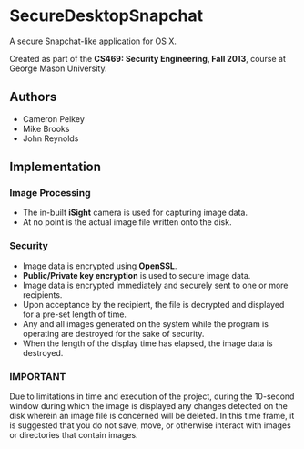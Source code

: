 SecureDesktopSnapchat
=====================

A secure Snapchat-like application for OS X.

Created as part of the **CS469: Security Engineering, Fall 2013**, course at George Mason University.

Authors
-------
* Cameron Pelkey
* Mike Brooks
* John Reynolds

Implementation
--------------
### Image Processing
* The in-built **iSight** camera is used for capturing image data.
* At no point is the actual image file written onto the disk.

### Security
* Image data is encrypted using **OpenSSL**.
* **Public/Private key encryption** is used to secure image data.
* Image data is encrypted immediately and securely sent to one or more recipients.
* Upon acceptance by the recipient, the file is decrypted and displayed for a pre-set length of time.
* Any and all images generated on the system while the program is operating are destroyed for the sake of security.
* When the length of the display time has elapsed, the image data is destroyed.

### IMPORTANT
Due to limitations in time and execution of the project, during the 10-second window during which the image is displayed any changes detected on the disk wherein an image file is concerned will be deleted. In this time frame, it is suggested that you do not save, move, or otherwise interact with images or directories that contain images.
